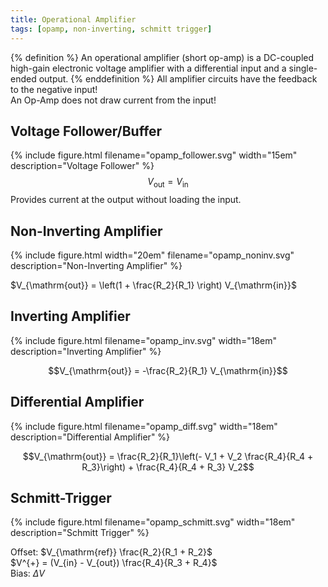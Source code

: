 ```yaml
---
title: Operational Amplifier
tags: [opamp, non-inverting, schmitt trigger]
---
```


{% definition %}
An operational amplifier (short op-amp) is a DC-coupled high-gain electronic voltage amplifier with a differential input and a single-ended output.
{% enddefinition %}
All amplifier circuits have the feedback to the negative input! <br>
An Op-Amp does not draw current from the input!


## Voltage Follower/Buffer
{% include figure.html filename="opamp_follower.svg" width="15em" description="Voltage Follower" %}
$$V_{\mathrm{out}} = V_{\mathrm{in}}$$
Provides current at the output without loading the input.


## Non-Inverting Amplifier
{% include figure.html width="20em" filename="opamp_noninv.svg" description="Non-Inverting Amplifier" %}

$V_{\mathrm{out}} = \left(1 + \frac{R_2}{R_1} \right) V_{\mathrm{in}}$


## Inverting Amplifier
{% include figure.html filename="opamp_inv.svg" width="18em" description="Inverting Amplifier" %}

$$V_{\mathrm{out}} = -\frac{R_2}{R_1} V_{\mathrm{in}}$$


## Differential Amplifier
{% include figure.html filename="opamp_diff.svg" width="18em" description="Differential Amplifier" %}

$$V_{\mathrm{out}} = \frac{R_2}{R_1}\left(- V_1 + V_2 \frac{R_4}{R_4 + R_3}\right) + \frac{R_4}{R_4 + R_3} V_2$$


## Schmitt-Trigger
{% include figure.html filename="opamp_schmitt.svg" width="18em" description="Schmitt Trigger" %}

Offset: $V_{\mathrm{ref}} \frac{R_2}{R_1 + R_2}$<br>
$V^{+} = (V_{in} - V_{out}) \frac{R_4}{R_3 + R_4}$<br>
Bias: $\Delta V$
